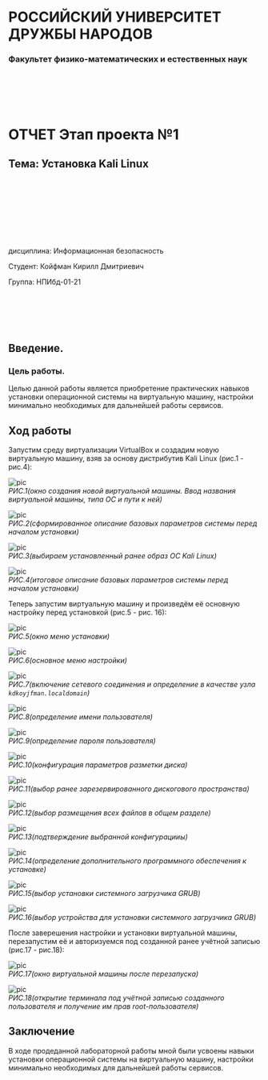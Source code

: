 # РОССИЙСКИЙ УНИВЕРСИТЕТ ДРУЖБЫ НАРОДОВ

### Факультет физико-математических и естественных наук 

<br/>
<br/>
<br/>
<br/>

ОТЧЕТ
Этап проекта №1
===============
## Тема: Установка Kali Linux

<br/>
<br/>
<br/>
<br/>
<br/>
<br/>
<br/>
<br/>
дисциплина:  Информационная безопасность

Студент: Койфман Кирилл Дмитриевич

Группа: НПИбд-01-21

<br/>
<br/>
<br/>
<br/>

## Введение.
### Цель работы.
Целью данной работы является приобретение практических навыков установки операционной системы на виртуальную машину, настройки минимально необходимых для дальнейшей работы сервисов.

## Ход работы
Запустим среду виртуализации VirtualBox и создадим новую виртуальную машину, взяв за основу дистрибутив Kali Linux (рис.1 - рис.4):

![pic](https://raw.githubusercontent.com/KirillKoifman/study_2024-2025_infosec/master/personal-project/stage1/Screenshots/Screenshot_1.png)
<br/>*РИС.1(окно создания новой виртуальной машины. Ввод названия виртуальной машины, типа ОС и пути к ней)*

![pic](https://raw.githubusercontent.com/KirillKoifman/study_2024-2025_infosec/master/personal-project/stage1/Screenshots/Screenshot_2.png)
<br/>*РИС.2(сформированное описание базовых параметров системы перед началом установки)*

![pic](https://raw.githubusercontent.com/KirillKoifman/study_2024-2025_infosec/master/personal-project/stage1/Screenshots/Screenshot_3.png)
<br/>*РИС.3(выбираем установленный ранее образ ОС Kali Linux)*

![pic](https://raw.githubusercontent.com/KirillKoifman/study_2024-2025_infosec/master/personal-project/stage1/Screenshots/Screenshot_4.png)
<br/>*РИС.4(итоговое описание базовых параметров системы перед началом установки)*

Теперь запустим виртуальную машину и произведём её основную настройку перед установкой (рис.5 - рис. 16):

![pic](https://raw.githubusercontent.com/KirillKoifman/study_2024-2025_infosec/master/personal-project/stage1/Screenshots/Screenshot_5.png)
<br/>*РИС.5(окно меню установки)*

![pic](https://raw.githubusercontent.com/KirillKoifman/study_2024-2025_infosec/master/personal-project/stage1/Screenshots/Screenshot_6.png)
<br/>*РИС.6(основное меню настройки)*

![pic](https://raw.githubusercontent.com/KirillKoifman/study_2024-2025_infosec/master/personal-project/stage1/Screenshots/Screenshot_7.png)
<br/>*РИС.7(включение сетевого соединения и определение в качестве узла `kdkoyjfman.localdomain`)*

![pic](https://raw.githubusercontent.com/KirillKoifman/study_2024-2025_infosec/master/personal-project/stage1/Screenshots/Screenshot_8.png)
<br/>*РИС.8(определение имени пользователя)*

![pic](https://raw.githubusercontent.com/KirillKoifman/study_2024-2025_infosec/master/personal-project/stage1/Screenshots/Screenshot_9.png)
<br/>*РИС.9(определение пароля пользователя)*

![pic](https://raw.githubusercontent.com/KirillKoifman/study_2024-2025_infosec/master/personal-project/stage1/Screenshots/Screenshot_10.png)
<br/>*РИС.10(конфигурация параметров разметки диска)*

![pic](https://raw.githubusercontent.com/KirillKoifman/study_2024-2025_infosec/master/personal-project/stage1/Screenshots/Screenshot_11.png)
<br/>*РИС.11(выбор ранее зарезервированного дискогового пространства)*

![pic](https://raw.githubusercontent.com/KirillKoifman/study_2024-2025_infosec/master/personal-project/stage1/Screenshots/Screenshot_12.png)
<br/>*РИС.12(выбор размещения всех файлов в общем разделе)*

![pic](https://raw.githubusercontent.com/KirillKoifman/study_2024-2025_infosec/master/personal-project/stage1/Screenshots/Screenshot_13.png)
<br/>*РИС.13(подтверждение выбранной конфигурацииы)*

![pic](https://raw.githubusercontent.com/KirillKoifman/study_2024-2025_infosec/master/personal-project/stage1/Screenshots/Screenshot_14.png)
<br/>*РИС.14(определение дополнительного программного обеспечения к установке)*

![pic](https://raw.githubusercontent.com/KirillKoifman/study_2024-2025_infosec/master/personal-project/stage1/Screenshots/Screenshot_15.png)
<br/>*РИС.15(выбор установки системного загрузчика GRUB)*

![pic](https://raw.githubusercontent.com/KirillKoifman/study_2024-2025_infosec/master/personal-project/stage1/Screenshots/Screenshot_16.png)
<br/>*РИС.16(выбор устройства для установки системного загрузчика GRUB)*

После заверешения настройки и установки виртуальной машины, перезапустим её и авторизуемся под созданной ранее учётной записью (рис.17 - рис.18):

![pic](https://raw.githubusercontent.com/KirillKoifman/study_2024-2025_infosec/master/personal-project/stage1/Screenshots/Screenshot_17.png)
<br/>*РИС.17(окно виртуальной машины после перезапуска)*

![pic](https://raw.githubusercontent.com/KirillKoifman/study_2024-2025_infosec/master/personal-project/stage1/Screenshots/Screenshot_18.png)
<br/>*РИС.18(открытие терминала под учётной записью созданного пользователя и получение им прав root-пользователя)*

## Заключение
В ходе продеданной лабораторной работы мной были усвоены навыки установки операционной системы на виртуальную машину, настройки минимально необходимых для дальнейшей работы сервисов.